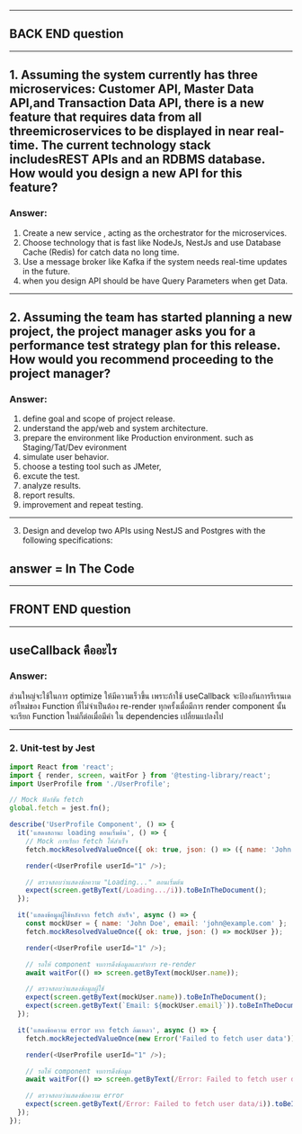 ----------------------------------
## BACK END question
----------------------------------
## 1. Assuming the system currently has three microservices: Customer API, Master Data API,and Transaction Data API, there is a new feature that requires data from all threemicroservices to be displayed in near real-time. The current technology stack includesREST APIs and an RDBMS database. How would you design a new API for this feature?

### Answer:
1. Create a new service , acting as the orchestrator for the microservices.
2. Choose technology that is fast like NodeJs, NestJs and use Database Cache (Redis) for catch data no long time.
3. Use a message broker like Kafka if the system needs real-time updates in the future.
4. when you design API should be have Query Parameters when get Data.


------------------------------------------------------------------------------------------------------------

## 2. Assuming the team has started planning a new project, the project manager asks you for a performance test strategy plan for this release. How would you recommend proceeding to the project manager?

### Answer:
1. define goal and scope of project release.
2. understand the app/web and system architecture.
3. prepare the environment like Production environment. such as Staging/Tat/Dev evironment
4. simulate user behavior.
5. choose a testing tool such as JMeter,
6. excute the test.
7. analyze results.
8. report results.
9. improvement and repeat testing.

------------------------------------------------------------------------------------------------------------
3. Design and develop two APIs using NestJS and Postgres with the following
specifications:

answer = In The Code
------------------------------------------------------------------------------------------------------------

----------------------------------
## FRONT END question
----------------------------------

## useCallback คืออะไร

### Answer:
ส่วนใหญ่จะใช้ในการ optimize ให้มีความเร็วขึ้น เพราะถ้าใช้ useCallback จะป้องกันการรีเรนเดอร์ใหม่ของ Function ที่ไม่จำเป็นต้อง re-render ทุกครั้งเมื่อมีการ render component นั้น จะเรียก Function ใหม่ก็ต่อเมื่อมีค่า ใน dependencies เปลี่ยนแปลงไป


------------------------------------------------------------------------------------------------------------
### 2. Unit-test by Jest

```javascript
import React from 'react';
import { render, screen, waitFor } from '@testing-library/react';
import UserProfile from './UserProfile';

// Mock ฟังก์ชัน fetch
global.fetch = jest.fn();

describe('UserProfile Component', () => {
  it('แสดงสถานะ loading ตอนเริ่มต้น', () => {
    // Mock การเรียก fetch ให้สำเร็จ
    fetch.mockResolvedValueOnce({ ok: true, json: () => ({ name: 'John Doe', email: 'john@example.com' }) });

    render(<UserProfile userId="1" />);

    // ตรวจสอบว่าแสดงข้อความ "Loading..." ตอนเริ่มต้น
    expect(screen.getByText(/Loading.../i)).toBeInTheDocument();
  });

  it('แสดงข้อมูลผู้ใช้หลังจาก fetch สำเร็จ', async () => {
    const mockUser = { name: 'John Doe', email: 'john@example.com' };
    fetch.mockResolvedValueOnce({ ok: true, json: () => mockUser });

    render(<UserProfile userId="1" />);

    // รอให้ component จบการดึงข้อมูลและทำการ re-render
    await waitFor(() => screen.getByText(mockUser.name));

    // ตรวจสอบว่าแสดงข้อมูลผู้ใช้
    expect(screen.getByText(mockUser.name)).toBeInTheDocument();
    expect(screen.getByText(`Email: ${mockUser.email}`)).toBeInTheDocument();
  });

  it('แสดงข้อความ error หาก fetch ล้มเหลว', async () => {
    fetch.mockRejectedValueOnce(new Error('Failed to fetch user data'));

    render(<UserProfile userId="1" />);

    // รอให้ component จบการดึงข้อมูล
    await waitFor(() => screen.getByText(/Error: Failed to fetch user data/i));

    // ตรวจสอบว่าแสดงข้อความ error
    expect(screen.getByText(/Error: Failed to fetch user data/i)).toBeInTheDocument();
  });
});
